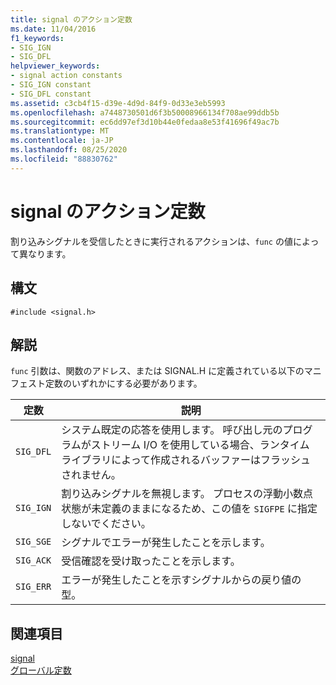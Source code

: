 ```yaml
---
title: signal のアクション定数
ms.date: 11/04/2016
f1_keywords:
- SIG_IGN
- SIG_DFL
helpviewer_keywords:
- signal action constants
- SIG_IGN constant
- SIG_DFL constant
ms.assetid: c3cb4f15-d39e-4d9d-84f9-0d33e3eb5993
ms.openlocfilehash: a7448730501d6f3b50008966134f708ae99ddb5b
ms.sourcegitcommit: ec6dd97ef3d10b44e0fedaa8e53f41696f49ac7b
ms.translationtype: MT
ms.contentlocale: ja-JP
ms.lasthandoff: 08/25/2020
ms.locfileid: "88830762"
---
```

# <a name="signal-action-constants"></a>signal のアクション定数

割り込みシグナルを受信したときに実行されるアクションは、`func` の値によって異なります。

## <a name="syntax"></a>構文

```
#include <signal.h>
```

## <a name="remarks"></a>解説

`func` 引数は、関数のアドレス、または SIGNAL.H に定義されている以下のマニフェスト定数のいずれかにする必要があります。

|定数|説明|
|-|-|
| `SIG_DFL`  | システム既定の応答を使用します。 呼び出し元のプログラムがストリーム I/O を使用している場合、ランタイム ライブラリによって作成されるバッファーはフラッシュされません。  |
| `SIG_IGN`  | 割り込みシグナルを無視します。 プロセスの浮動小数点状態が未定義のままになるため、この値を `SIGFPE` に指定しないでください。  |
| `SIG_SGE`  | シグナルでエラーが発生したことを示します。  |
| `SIG_ACK`  | 受信確認を受け取ったことを示します。  |
| `SIG_ERR`  | エラーが発生したことを示すシグナルからの戻り値の型。  |

## <a name="see-also"></a>関連項目

[signal](../c-runtime-library/reference/signal.md)<br/>
[グローバル定数](../c-runtime-library/global-constants.md)
